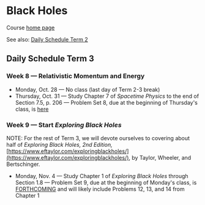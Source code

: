# Black Holes

Course [home page](./)

See also: [Daily Schedule Term 2](./daily_schedule_term_2.html)

## Daily Schedule Term 3

### Week 8 &mdash; Relativistic Momentum and Energy

* Monday, Oct. 28 &mdash; No class (last day of Term 2-3 break)
* Thursday, Oct. 31 &mdash; Study Chapter 7 of *Spacetime Physics* to the end of Section 7.5, p. 206 &mdash; Problem Set 8, due at the beginning of Thursday's class, is [here](./assignments/ProblemSet08.nb.pdf)

### Week 9 &mdash; Start *Exploring Black Holes*

NOTE: For the rest of Term 3, we will devote ourselves to covering about half of *Exploring Black Holes, 2nd Edition,* [https://www.eftaylor.com/exploringblackholes/](https://www.eftaylor.com/exploringblackholes/), by Taylor, Wheeler, and Bertschinger.

* Monday, Nov. 4 &mdash; Study Chapter 1 of *Exploring Black Holes* through Section 1.8 &mdash; Problem Set 9, due at the beginning of Monday's class, is [FORTHCOMING](./assignments/ProblemSet09.nb.pdf) and will likely include Problems 12, 13, and 14 from Chapter 1
